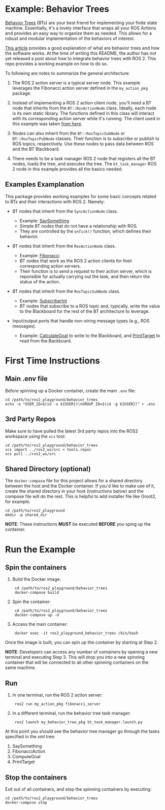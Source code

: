 # Example: Behavior Trees

[Behavior Trees](https://www.behaviortree.dev/) (BTs) are your best friend for
implementing your finite state machine. Essentially, it's a lovely interface
that wraps all your ROS Actions and provides an easy way to organize them as
needed. This allows for a robust and modular implementation of the behaviors of
interest.

[This article](https://medium.com/@nullbyte.in/behavior-trees-for-ros2-part-1-unlocking-advanced-robotic-decision-making-and-control-7856582fb812) provides
a good explanation of what are behavior trees and how the software works. At
the time of writing this README, the author has not yet released a post about
how to integrate behavior trees with ROS 2. This repo provides a working example
on how to do so.

To following are notes to summarize the general architecture:

1. The ROS 2 action server is a typical server node. This example leverages the
   Fibonacci action server defined in the `my_action_pkg` package.

2. Instead of implementing a ROS 2 action client node, you'll need a BT node
   that inherits from the `BT::RosActionNode` class. Ideally, each node is its
   own static library. The functions defined in this class will interact with
   its corresponding action server while it's running. The client used in this
   example was
   taken [from here](https://www.behaviortree.dev/docs/ros2_integration/).

3. Nodes can also inherit from the `BT::RosTopicSubNode` or
   `BT::RosTopicPubNode` classes. Their function is to subscribe or publish to
   ROS topics, respectively. Use these nodes to pass data between ROS and the BT
   Blackboard.

4. There needs to be a task manager ROS 2 node that registers all the BT nodes,
   loads the tree, and executes the tree. The `bt_task_manager` ROS 2 node in
   this example provides all the basics needed.

## Examples Examplanation

This package provides working examples for some basic concepts related to BTs
and their interactions with ROS 2. Namely:

* BT nodes that inherit from the `SyncActionNode` class.
  * Example:
    [SaySomething](https://github.com/sgarciav/ros2_playground/blob/master/ros2_ws/src/my_behavior_tree_pkg/src/saysomething_btnode.cpp)
  * Simple BT nodes that do not have a relationship with ROS.
  * They are controlled by the `onTick()` function, which defines their
    behavior.

* BT nodes that inherit from the `RosActionNode` class.
  * Example:
    [Fibonacci](https://github.com/sgarciav/ros2_playground/blob/master/ros2_ws/src/my_behavior_tree_pkg/src/fibonacci_btnode.cpp)
  * BT nodes that work as the ROS 2 action clients for their corresponding
    action servers.
  * Their function is to send a request to their action server, which is
    reponsible for actually carrying out the task, and then return the status of
    the action.

* BT nodes that inherit from the `RosTopicSubNode` class.
  * Example:
    [SubscriberInt](https://github.com/sgarciav/ros2_playground/blob/master/ros2_ws/src/my_behavior_tree_pkg/src/subscriber_int_btnode.cpp)
  * BT nodes that subscribe to a ROS topic and, typically, write the value to
    the Blackboard for the rest of the BT architecture to leverage.

* Input/output ports that handle non-string message types (e.g., ROS messages).
  * Example:
    [CalculateGoal](https://github.com/sgarciav/ros2_playground/blob/master/ros2_ws/src/my_behavior_tree_pkg/src/calculategoal_btnode.cpp) to
    write to the Blackboard,
    and
    [PrintTarget](https://github.com/sgarciav/ros2_playground/blob/master/ros2_ws/src/my_behavior_tree_pkg/src/printtarget_btnode.cpp) to
    read from the Backboard.

# First Time Instructions

## Main .env file

Before spinning up a Docker container, create the main `.env` file:

    cd /path/to/ros2_playground/behavior_trees
    echo -e "USER_ID=$(id -u ${USER})\nGROUP_ID=$(id -g ${USER})" > .env

## 3rd Party Repos

Make sure to have pulled the latest 3rd party repos into the ROS2 workspace
using the `vcs` tool:

    cd /path/to/ros2_playground/behavior_trees
    vcs import ../ros2_ws/src < tools.repos
    vcs pull ../ros2_ws/src

## Shared Directory (optional)

The `docker-compose` file for this project allows for a shared directory between
the host and the Docker container. If you'd like to make use of it, create the
shared directory in your host (instructions below) and the compose file will do
the rest. This is helpful to add installer file like Groot2, for example.

    cd /path/to/ros2_playground
    mkdir -p shared_dir

**NOTE**: These instructions **MUST** be executed **BEFORE** you sping up the
container.

# Run the Example

## Spin the containers

1. Build the Docker image:

        cd /path/to/ros2_playground/behavior_trees
        docker-compose build

2. Spin the container:

        cd /path/to/ros2_playground/behavior_trees
        docker-compose up -d

3. Access the main container:

        docker exec -it ros2_playground_behavior_trees /bin/bash

Once the image is built, you can spin up the container by starting at Step 2.

**NOTE**: Developers can access any number of containers by opening a new
terminal and executing Step 3. This will drop you into a new spinning container
that will be connected to all other spinning containers on the same machine.

## Run

1. In one terminal, run the ROS 2 action server:

        ros2 run my_action_pkg fibonacci_server

2. In a different terminal, run the behavior tree task manager:

        ros2 launch my_behavior_tree_pkg bt_task_manager.launch.py

At this point you should see the behavior tree manager go through the tasks
specified in the xml tree:

1. SaySomething
2. FibonacciAction
3. ComputeGoal
4. PrintTarget

## Stop the containers

Exit out of all containers, and stop the spinning containers by executing:

    cd /path/to/ros2_playground/behavior_trees
    docker-compose stop
